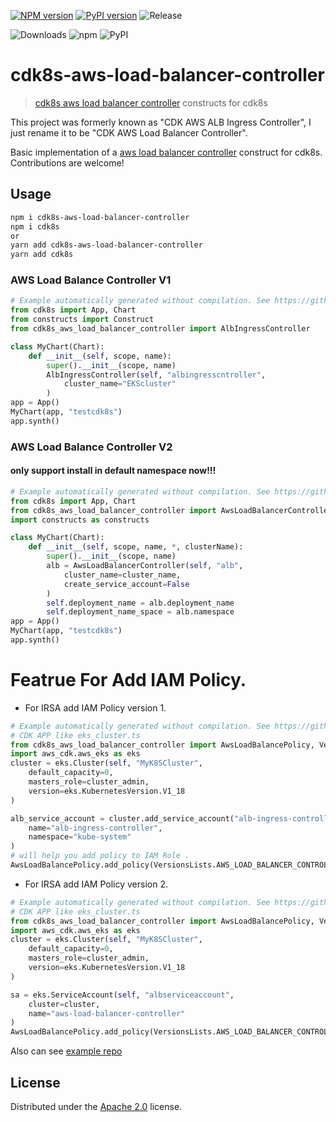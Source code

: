 [![NPM version](https://badge.fury.io/js/cdk8s-aws-load-balancer-controller.svg)](https://badge.fury.io/js/cdk8s-aws-load-balancer-controller)
[![PyPI version](https://badge.fury.io/py/cdk8s-aws-load-balancer-controller.svg)](https://badge.fury.io/py/cdk8s-aws-load-balancer-controller)
![Release](https://github.com/guan840912/cdk8s-aws-load-balancer-controller/workflows/Release/badge.svg)

![Downloads](https://img.shields.io/badge/-DOWNLOADS:-brightgreen?color=gray)
![npm](https://img.shields.io/npm/dt/cdk8s-aws-load-balancer-controller?label=npm&color=orange)
![PyPI](https://img.shields.io/pypi/dm/cdk8s-aws-load-balancer-controller?label=pypi&color=blue)

# cdk8s-aws-load-balancer-controller

> [cdk8s aws load balancer controller](https://github.com/kubernetes-sigs/aws-load-balancer-controller) constructs for cdk8s

This project was formerly known as "CDK AWS ALB Ingress Controller", I just rename it to be "CDK AWS Load Balancer Controller".

Basic implementation of a [aws load balancer controller](https://github.com/kubernetes-sigs/aws-load-balancer-controller) construct for cdk8s. Contributions are welcome!

## Usage

```bash
npm i cdk8s-aws-load-balancer-controller
npm i cdk8s
or
yarn add cdk8s-aws-load-balancer-controller
yarn add cdk8s
```

### AWS Load Balance Controller V1

```python
# Example automatically generated without compilation. See https://github.com/aws/jsii/issues/826
from cdk8s import App, Chart
from constructs import Construct
from cdk8s_aws_load_balancer_controller import AlbIngressController

class MyChart(Chart):
    def __init__(self, scope, name):
        super().__init__(scope, name)
        AlbIngressController(self, "albingresscntroller",
            cluster_name="EKScluster"
        )
app = App()
MyChart(app, "testcdk8s")
app.synth()
```

### AWS Load Balance Controller V2

#### only support install in default namespace now!!!

```python
# Example automatically generated without compilation. See https://github.com/aws/jsii/issues/826
from cdk8s import App, Chart
from cdk8s_aws_load_balancer_controller import AwsLoadBalancerController
import constructs as constructs

class MyChart(Chart):
    def __init__(self, scope, name, *, clusterName):
        super().__init__(scope, name)
        alb = AwsLoadBalancerController(self, "alb",
            cluster_name=cluster_name,
            create_service_account=False
        )
        self.deployment_name = alb.deployment_name
        self.deployment_name_space = alb.namespace
app = App()
MyChart(app, "testcdk8s")
app.synth()
```

# Featrue For Add IAM Policy.

* For IRSA add IAM Policy version 1.

```python
# Example automatically generated without compilation. See https://github.com/aws/jsii/issues/826
# CDK APP like eks_cluster.ts
from cdk8s_aws_load_balancer_controller import AwsLoadBalancePolicy, VersionsLists
import aws_cdk.aws_eks as eks
cluster = eks.Cluster(self, "MyK8SCluster",
    default_capacity=0,
    masters_role=cluster_admin,
    version=eks.KubernetesVersion.V1_18
)

alb_service_account = cluster.add_service_account("alb-ingress-controller",
    name="alb-ingress-controller",
    namespace="kube-system"
)
# will help you add policy to IAM Role .
AwsLoadBalancePolicy.add_policy(VersionsLists.AWS_LOAD_BALANCER_CONTROLLER_POLICY_V1, alb_service_account)
```

* For IRSA add IAM Policy version 2.

```python
# Example automatically generated without compilation. See https://github.com/aws/jsii/issues/826
# CDK APP like eks_cluster.ts
from cdk8s_aws_load_balancer_controller import AwsLoadBalancePolicy, VersionsLists
import aws_cdk.aws_eks as eks
cluster = eks.Cluster(self, "MyK8SCluster",
    default_capacity=0,
    masters_role=cluster_admin,
    version=eks.KubernetesVersion.V1_18
)

sa = eks.ServiceAccount(self, "albserviceaccount",
    cluster=cluster,
    name="aws-load-balancer-controller"
)
AwsLoadBalancePolicy.add_policy(VersionsLists.AWS_LOAD_BALANCER_CONTROLLER_POLICY_V2, sa)
```

Also can see [example repo](https://github.com/guan840912/cdk8s-cdk-example)

## License

Distributed under the [Apache 2.0](./LICENSE) license.
